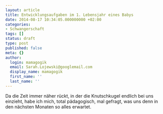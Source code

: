 ```yaml
---
layout: article
title: Entwicklungsaufgaben im 1. Lebensjahr eines Babys
date: 2014-08-17 10:34:05.000000000 +02:00
categories:
- Schwangerschaft
tags: []
status: draft
type: post
published: false
meta: {}
author:
  login: mamagogik
  email: Sarah.Lojewski@googlemail.com
  display_name: mamagogik
  first_name: ''
  last_name: ''
---
```

Da die Zeit immer näher rückt, in der die Knutschkugel endlich bei uns einzieht, habe ich mich, total pädagogisch, mal gefragt, was uns denn in den nächsten Monaten so alles erwartet.

